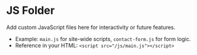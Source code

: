 # JS Folder

Add custom JavaScript files here for interactivity or future features.

- Example: `main.js` for site-wide scripts, `contact-form.js` for form logic.
- Reference in your HTML: `<script src="/js/main.js"></script>`
